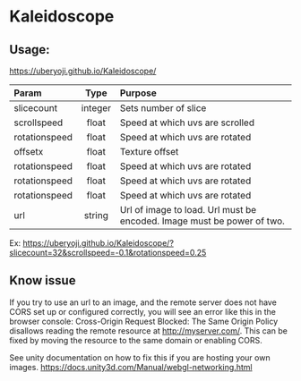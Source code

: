 # Kaleidoscope

## Usage:
https://uberyoji.github.io/Kaleidoscope/

| Param         | Type    | Purpose  |
|:--------------|:-------:|:-----|
| slicecount    | integer | Sets number of slice            |
| scrollspeed   | float   | Speed at which uvs are scrolled |
| rotationspeed | float   | Speed at which uvs are rotated  |
| offsetx | float   | Texture offset  |
| rotationspeed | float   | Speed at which uvs are rotated  |
| rotationspeed | float   | Speed at which uvs are rotated  |
| rotationspeed | float   | Speed at which uvs are rotated  |
| url           | string  | Url of image to load. Url must be encoded. Image must be power of two.  |


Ex: https://uberyoji.github.io/Kaleidoscope/?slicecount=32&scrollspeed=-0.1&rotationspeed=0.25

## Know issue
If you try to use an url to an image, and the remote server does not have CORS set up or configured correctly, you will see an error like this in the browser console:
Cross-Origin Request Blocked: The Same Origin Policy disallows reading the remote resource at http://myserver.com/. This can be fixed by moving the resource to the same domain or enabling CORS.

See unity documentation on how to fix this if you are hosting your own images.
https://docs.unity3d.com/Manual/webgl-networking.html
